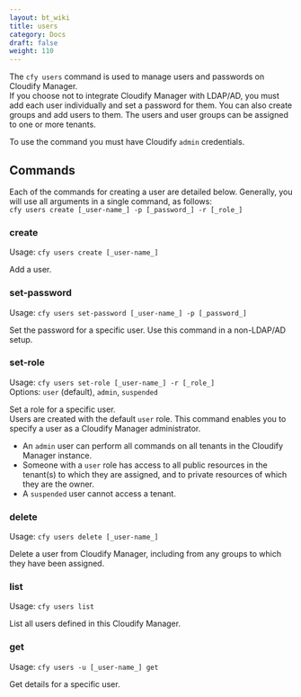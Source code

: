 ```yaml
---
layout: bt_wiki
title: users
category: Docs
draft: false
weight: 110
---
```


The `cfy users` command is used to manage users and passwords on Cloudify Manager.<br>
If you choose not to integrate Cloudify Manager with LDAP/AD, you must add each user individually and set a password for them. You can also create groups and add users to them. The users and user groups can be assigned to one or more tenants.

To use the command you must have Cloudify `admin` credentials.

## Commands
Each of the commands for creating a user are detailed below. Generally, you will use all arguments in a single command, as follows:<br>
`cfy users create [_user-name_] -p [_password_] -r [_role_]`

### create

Usage: `cfy users create [_user-name_]`

Add a user.

### set-password

Usage: `cfy users set-password [_user-name_] -p [_password_]`

Set the password for a specific user. Use this command in a non-LDAP/AD setup.

### set-role

Usage: `cfy users set-role [_user-name_] -r [_role_]`<br>
Options: `user` (default), `admin`, `suspended`

Set a role for a specific user. <br>
Users are created with the default `user` role. This command enables you to specify a user as a Cloudify Manager administrator.  

* An `admin` user can perform all commands on all tenants in the Cloudify Manager instance. 
* Someone with a `user` role has access to all public resources in the tenant(s) to which they are assigned, and to private resources of which they are the owner. 
* A `suspended` user cannot access a tenant.

### delete

Usage: `cfy users delete [_user-name_] `

Delete a user from Cloudify Manager, including from any groups to which they have been assigned.

### list

Usage: `cfy users list`

List all users defined in this Cloudify Manager.

### get

Usage: `cfy users -u [_user-name_] get`

Get details for a specific user.